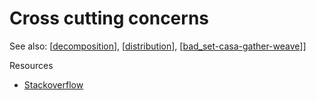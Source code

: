 <!--
 Copyright (C) 2023 David Jones
 
 This file is part of memex.
 
 memex is free software: you can redistribute it and/or modify
 it under the terms of the GNU General Public License as published by
 the Free Software Foundation, either version 3 of the License, or
 (at your option) any later version.
 
 memex is distributed in the hope that it will be useful,
 but WITHOUT ANY WARRANTY; without even the implied warranty of
 MERCHANTABILITY or FITNESS FOR A PARTICULAR PURPOSE.  See the
 GNU General Public License for more details.
 
 You should have received a copy of the GNU General Public License
 along with memex.  If not, see <http://www.gnu.org/licenses/>.
-->

# Cross cutting concerns 

See also: [[decomposition]], [[distribution]], [[bad_set-casa-gather-weave]]]

Resources 

- [Stackoverflow](https://stackoverflow.com/questions/23700540/cross-cutting-concern-example)

[//begin]: # "Autogenerated link references for markdown compatibility"
[decomposition]: decomposition "Decomposition"
[distribution]: ../Distribution/distribution "Distribution"
[bad_set-casa-gather-weave]: ../CASA/bad_set-casa-gather-weave "The relationships between BAD/SET, CASA, and Gather/Weave"
[//end]: # "Autogenerated link references"